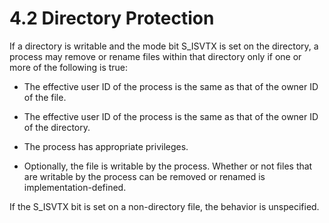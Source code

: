 4.2 Directory Protection
========================

If a directory is writable and the mode bit S_ISVTX is set on the directory, a process may remove or rename files within that directory only if one or more of the following is true:

- The effective user ID of the process is the same as that of the owner ID of the file.

- The effective user ID of the process is the same as that of the owner ID of the directory.

- The process has appropriate privileges.

- Optionally, the file is writable by the process. Whether or not files that are writable by the process can be removed or renamed is implementation-defined.

If the S_ISVTX bit is set on a non-directory file, the behavior is unspecified.
